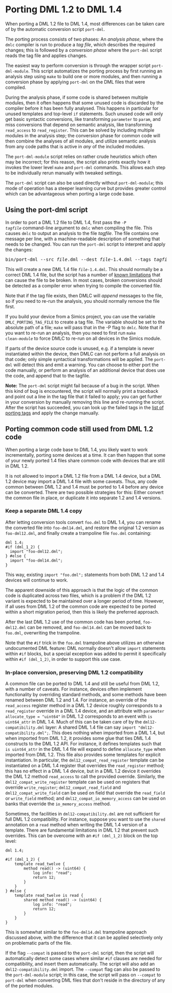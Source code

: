 <!--
  © 2021 Intel Corporation
  SPDX-License-Identifier: MPL-2.0
-->

# Porting DML 1.2 to DML 1.4
When porting a DML 1.2 file to DML 1.4, most differences can be taken
care of by the automatic conversion script `port-dml`.

The porting process consists of two phases: An *analysis phase*, where the
`dmlc` compiler is run to produce a *tag file*, which describes the required
changes; this is followed by a *conversion phase* where the `port-dml`
script reads the tag file and applies changes.

The easiest way to perform conversion is through the wrapper script
`port-dml-module`. This script automatizes the porting process by first running an
analysis step using `make` to build one or more modules, and then running a
conversion phase by applying `port-dml` on the DML files that were compiled.

During the analysis phase, if some code is shared between multiple modules,
then it often happens that some unused code is discarded by the compiler before
it has been fully analysed. This happens in particular for unused templates and
top-level `if` statements. Such unused code will only get basic syntactic
conversions, like transforming `parameter` to `param`, and miss conversions
that depend on semantic analysis, like transforming `read_access`
to `read_register`.  This
can be solved by including multiple modules in the analysis step; the
conversion phase for common code will then combine the analyses of all modules,
and utilize semantic analysis from any code paths that is active in *any* of the
included modules.

The `port-dml-module` script relies on
rather crude heuristics which often may be
incorrect; for this reason, the script also prints exactly how it invokes the
lower level `make` and `port-dml` commands. This allows each step to be
individually rerun manually with tweaked settings.

The `port-dml` script can also be used directly without `port-dml-module`; this
mode of operation has a steeper learning curve but provides greater control
which can be advantageous when porting a large code base.

## Using the port-dml script
In order to port a DML 1.2 file to DML 1.4, first pass the <code>-P
<em>tagfile</em></code> command-line argument to `dmlc` when compiling
the file. This causes `dmlc` to output an analysis to the file
*tagfile*. The file contains one message per line, with a
machine-readable description of something that needs to be
changed. You can run the `port-dml` script to interpret and apply the
changes:

<pre>
bin/port-dml --src <em>file</em>.dml --dest <em>file</em>-1.4.dml --tags <em>tagfile</em>
</pre>

This will create a new DML 1.4 file
<code><em>file</em>-1.4.dml</code>. This should normally be a correct
DML 1.4 file, but the script has a number of [known
limitations](changes-manual.html) that can cause the file to be
broken. In most cases, broken conversions should be detected as a
compiler error when trying to compile the converted file.

Note that if the tag file exists, then DMLC will *append*
messages to the file, so if you need to re-run the analysis, you
should normally remove the file first.

If you build your device from a Simics project, you can use the variable
`DMLC_PORTING_TAG_FILE` to create a tag file. The variable should
be set to the absolute path of a file; `make` will pass that in the
-P flag to `dmlc`. Note that if you want to re-run an analysis,
then you need to first run <code>make clean-<em>module</em></code> to force
DMLC to re-run on all devices in the Simics module.

If parts of the device source code is unused, e.g. if a template is
never instantiated within the device, then DMLC can not perform a full
analysis on that code; only simple syntactical transformations will be
applied. The `port-dml` will detect this and emit a warning.
You can choose to either port the code manually, or perform an analysis of
an additional device that does use the code, and append that to the tagfile.

<div class="note">

**Note:** The `port-dml` script might fail because of a bug in the
script. When this kind of bug is encountered, the script will normally
print a traceback and point out a line in the tag file that it failed
to apply; you can get further in your conversion by manually removing
this line and re-running the script. After the script has succeeded,
you can look up the failed tags in the [list of porting
tags](changes-auto.html) and apply the change manually.

</div>

## Porting common code still used from DML 1.2 code

When porting a large code base to DML 1.4, you likely want to work
incrementally, porting some devices at a time. It can then happen that some of
your newly ported 1.4 files share common code with devices that are still in DML 1.2.

It is not allowed to import a DML 1.2 file from a DML 1.4 device, but a DML 1.2 device may import a DML 1.4 file with some caveats. Thus, any code common between DML 1.2 and 1.4 must be ported to 1.4 before any device can be converted.
There are two possible strategies for this: Either convert the common file in place,
or duplicate it into separate 1.2 and 1.4 versions.

### Keep a separate DML 1.4 copy

After letting conversion tools convert `foo.dml` to DML 1.4, you can rename the
converted file into `foo-dml14.dml`, and restore the original 1.2 version as
`foo-dml12.dml`, and finally create a trampoline file `foo.dml` containing:

```
dml 1.4;
#if (dml_1_2) {
  import "foo-dml12.dml";
} #else {
  import "foo-dml14.dml";
}
```

This way, existing `import "foo.dml";` statements from both DML 1.2 and 1.4 devices
will continue to work.

The apparent downside of this approach is that the logic of the common code is
duplicated across two files, which is a problem if the DML 1.2 variant is expected
to be maintained over a longer period of time. However, if all uses from DML 1.2 of
the common code are expected to be ported within a short migration period,
then this is likely the preferred approach.

After the last DML 1.2 use of the common code has been ported, `foo-dml12.dml` can be removed, and `foo-dml14.dml` can be moved back to `foo.dml`, overwriting the trampoline.

Note that the `#if` trick in the `foo.dml` trampoline above utilizes an
otherwise undocumented DML feature: DML normally doesn't allow `import`
statements within `#if` blocks, but a special exception was added to permit it
specifically within `#if (dml_1_2)`, in order to support this use case.

### In-place conversion, preserving DML 1.2 compatibility

A common file can be ported to DML 1.4 and still be useful from DML 1.2, with a
number of caveats. For instance, devices often implement functionality by
overriding standard methods, and some methods have been renamed between DML 1.2
and 1.4. For instance, an override of the `read_access` register method in a
DML 1.2 device roughly corresponds to a `read_register` override in a DML 1.4
device, and an attribute with `parameter allocate_type = "uint64"` in DML 1.2
corresponds to an event with `is uint64_attr` in DML 1.4. Much of this can be
taken care of by the `dml12-compatibility.dml` layer: A shared DML 1.4 file can
say `import "dml12-compatibility.dml";`. This does nothing when imported from a
DML 1.4, but when imported from DML 1.2, it provides some glue that ties DML
1.4 constructs to the DML 1.2 API. For instance, it defines templates such that
`is uint64_attr` in the DML 1.4 file will expand to define `allocate_type` when
imported from DML 1.2. This file also provides some templates for explicit
instantiation. In particular, the `dml12_compat_read_register` template can be
instantiated on a DML 1.4 register that overrides the `read_register` method;
this has no effect in a DML 1.4 device, but in a DML 1.2 device it overrides
the DML 1.2 method `read_access` to call the provided override. Similarly,
the `dml12_compat_write_register` template can be used on registers that override
`write_register`; `dml12_compat_read_field` and
`dml12_compat_write_field` can be used on field that override the `read_field` or `write_field` method; and `dml12_compat_io_memory_access` can be used on banks that override the `io_memory_access` method.

Sometimes, the facilities in `dml12-compatibility.dml` are not sufficient for
full DML 1.2 compatibility. For instance, suppose you want to use the `shared` annotation on a `read` method when writing the DML 1.4 version of a template. There are fundamental limitations in DML 1.2 that prevent such overrides. This can be overcome with an `#if (dml_1_2)` block on the top level:
```
dml 1.4;

#if (dml_1_2) {
    template read_twelve {
        method read() -> (uint64) {
            log info: "read";
            return 12;
        }
    }
} #else {
    template read_twelve is read {
        shared method read() -> (uint64) {
            log info: "read";
            return 12;
        }
    }
}
```
This is somewhat similar to the `foo-dml14.dml` trampoline approach discussed above, with
the difference that it can be applied selectively only on problematic parts of the
file.

If the flag `--compat` is passed to the `port-dml` script, then the script will
automatically detect some cases where similar `#if` clauses are needed for
compatibility, and insert them automatically. The script will also add an
`dml12-compatibility.dml` import. The `--compat` flag can also be passed to the
`port-dml-module` script; in this case, the script will pass on `--compat` to
`port-dml` when converting DML files that don't reside in the directory of any
of the ported modules.
